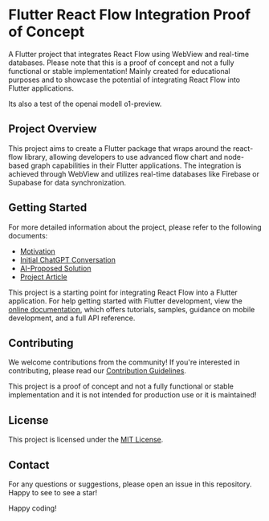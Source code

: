 # Flutter React Flow Integration Proof of Concept

A Flutter project that integrates React Flow using WebView and real-time databases.
Please note that this is a proof of concept and not a fully functional or stable implementation!
Mainly created for educational purposes and to showcase the potential of integrating React Flow into Flutter applications.

Its also a test of the openai modell o1-preview. 

## Project Overview

This project aims to create a Flutter package that wraps around the react-flow library, allowing developers to use advanced flow chart and node-based graph capabilities in their Flutter applications. The integration is achieved through WebView and utilizes real-time databases like Firebase or Supabase for data synchronization.

## Getting Started

For more detailed information about the project, please refer to the following documents:

- [Motivation](markdown/0-motivation.md)
- [Initial ChatGPT Conversation](markdown/1-chatgpt-o1-chat.md)
- [AI-Proposed Solution](markdown/2-ai-solution.md)
- [Project Article](markdown/3-medium-article.md)

This project is a starting point for integrating React Flow into a Flutter application. For help getting started with Flutter development, view the [online documentation](https://docs.flutter.dev/), which offers tutorials, samples, guidance on mobile development, and a full API reference.

## Contributing

We welcome contributions from the community! If you're interested in contributing, please read our [Contribution Guidelines](CONTRIBUTING.md).

This project is a proof of concept and not a fully functional or stable implementation and it is not intended for production use or it is maintained!

## License

This project is licensed under the [MIT License](LICENSE.md).

## Contact

For any questions or suggestions, please open an issue in this repository.
Happy to see to see a star!

Happy coding!
